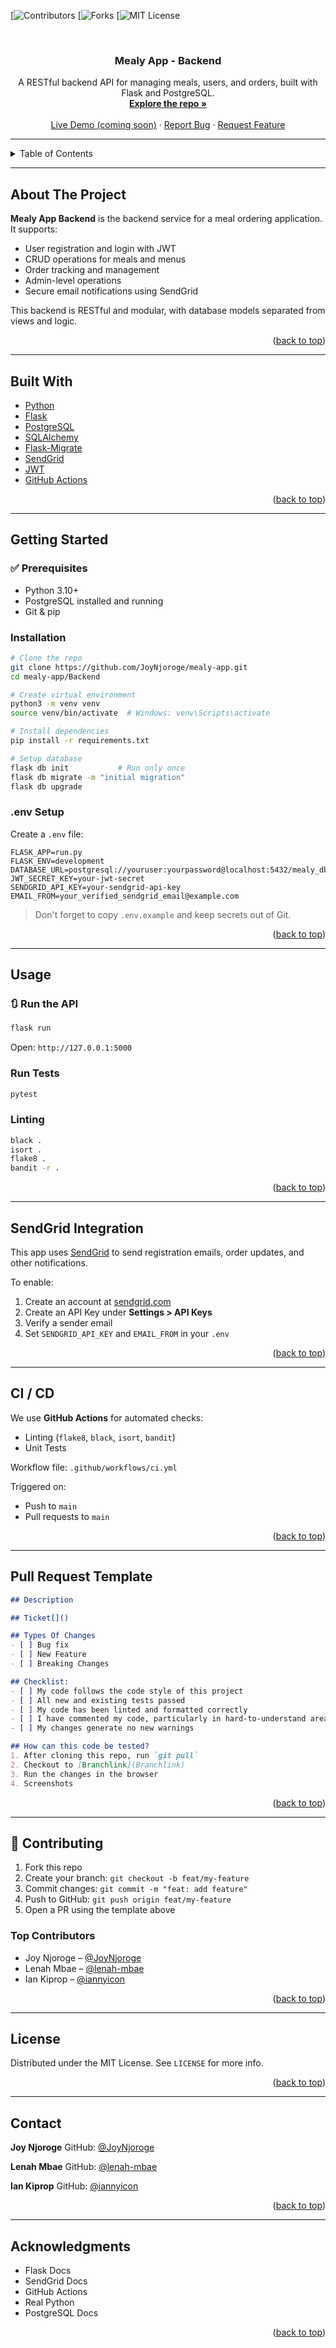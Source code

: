 <a id="readme-top"></a>

[![Contributors][contributors-url]
[![Forks][forks-url]
[![MIT License][license-url]

<br />
<div align="center">
  <a href="https://github.com/JoyNjoroge/mealy-app">
      </a>

  <h3 align="center">Mealy App - Backend</h3>

  <p align="center">
    A RESTful backend API for managing meals, users, and orders, built with Flask and PostgreSQL.
    <br />
    <a href="https://github.com/JoyNjoroge/mealy-app"><strong>Explore the repo »</strong></a>
    <br />
    <br />
    <a href="#">Live Demo (coming soon)</a>
    ·
    <a href="https://github.com/JoyNjoroge/mealy-app/issues/new?labels=bug&template=bug-report.md">Report Bug</a>
    ·
    <a href="https://github.com/JoyNjoroge/mealy-app/issues/new?labels=enhancement&template=feature-request.md">Request Feature</a>
  </p>
</div>

---

<details>
  <summary> Table of Contents</summary>
  <ol>
    <li><a href="#about-the-project">About The Project</a></li>
    <li><a href="#built-with">Built With</a></li>
    <li><a href="#getting-started">Getting Started</a></li>
    <li><a href="#usage">Usage</a></li>
    <li><a href="#sendgrid-integration">SendGrid Integration</a></li>
    <li><a href="#ci--cd">CI / CD</a></li>
    <li><a href="#pull-request-template">Pull Request Template</a></li>
    <li><a href="#contributing">Contributing</a></li>
    <li><a href="#license">License</a></li>
    <li><a href="#contact">Contact</a></li>
    <li><a href="#acknowledgments">Acknowledgments</a></li>
  </ol>
</details>

---

## About The Project

**Mealy App Backend** is the backend service for a meal ordering application. It supports:

- User registration and login with JWT
- CRUD operations for meals and menus
- Order tracking and management
- Admin-level operations
- Secure email notifications using SendGrid

This backend is RESTful and modular, with database models separated from views and logic.

<p align="right">(<a href="#readme-top">back to top</a>)</p>

---

##  Built With

- [Python](https://www.python.org/)
- [Flask](https://flask.palletsprojects.com/)
- [PostgreSQL](https://www.postgresql.org/)
- [SQLAlchemy](https://www.sqlalchemy.org/)
- [Flask-Migrate](https://flask-migrate.readthedocs.io/)
- [SendGrid](https://sendgrid.com/)
- [JWT](https://flask-jwt-extended.readthedocs.io/)
- [GitHub Actions](https://github.com/features/actions)

<p align="right">(<a href="#readme-top">back to top</a>)</p>

---

##  Getting Started

### ✅ Prerequisites

- Python 3.10+
- PostgreSQL installed and running
- Git & pip

###  Installation

```bash
# Clone the repo
git clone https://github.com/JoyNjoroge/mealy-app.git
cd mealy-app/Backend

# Create virtual environment
python3 -m venv venv
source venv/bin/activate  # Windows: venv\Scripts\activate

# Install dependencies
pip install -r requirements.txt

# Setup database
flask db init           # Run only once
flask db migrate -m "initial migration"
flask db upgrade
````

###  .env Setup

Create a `.env` file:

```env
FLASK_APP=run.py
FLASK_ENV=development
DATABASE_URL=postgresql://youruser:yourpassword@localhost:5432/mealy_db
JWT_SECRET_KEY=your-jwt-secret
SENDGRID_API_KEY=your-sendgrid-api-key
EMAIL_FROM=your_verified_sendgrid_email@example.com
```

> Don't forget to copy `.env.example` and keep secrets out of Git.

<p align="right">(<a href="#readme-top">back to top</a>)</p>

---

##  Usage

### 🔃 Run the API

```bash
flask run
```

Open: `http://127.0.0.1:5000`

### Run Tests

```bash
pytest
```

### Linting

```bash
black .
isort .
flake8 .
bandit -r .
```

<p align="right">(<a href="#readme-top">back to top</a>)</p>

---

## SendGrid Integration

This app uses [SendGrid](https://sendgrid.com/) to send registration emails, order updates, and other notifications.

To enable:

1. Create an account at [sendgrid.com](https://sendgrid.com/)
2. Create an API Key under **Settings > API Keys**
3. Verify a sender email
4. Set `SENDGRID_API_KEY` and `EMAIL_FROM` in your `.env`

<p align="right">(<a href="#readme-top">back to top</a>)</p>

---

##  CI / CD

We use **GitHub Actions** for automated checks:

* Linting (`flake8`, `black`, `isort`, `bandit`)
* Unit Tests

Workflow file: `.github/workflows/ci.yml`

Triggered on:

* Push to `main`
* Pull requests to `main`

<p align="right">(<a href="#readme-top">back to top</a>)</p>

---

## Pull Request Template

```markdown
## Description

## Ticket[]()

## Types Of Changes
- [ ] Bug fix
- [ ] New Feature
- [ ] Breaking Changes

## Checklist:
- [ ] My code follows the code style of this project
- [ ] All new and existing tests passed
- [ ] My code has been linted and formatted correctly
- [ ] I have commented my code, particularly in hard-to-understand areas
- [ ] My changes generate no new warnings

## How can this code be tested?
1. After cloning this repo, run `git pull`
2. Checkout to [Branchlink](Branchlink)
3. Run the changes in the browser
4. Screenshots
```

<p align="right">(<a href="#readme-top">back to top</a>)</p>

---

## 👥 Contributing

1. Fork this repo
2. Create your branch: `git checkout -b feat/my-feature`
3. Commit changes: `git commit -m "feat: add feature"`
4. Push to GitHub: `git push origin feat/my-feature`
5. Open a PR using the template above

### Top Contributors

* Joy Njoroge – [@JoyNjoroge](https://github.com/JoyNjoroge)
* Lenah Mbae – [@lenah-mbae](https://github.com/lenah-mbae)
* Ian Kiprop – [@iannyicon](https://github.com/iannyicon)

<p align="right">(<a href="#readme-top">back to top</a>)</p>

---

## License

Distributed under the MIT License. See `LICENSE` for more info.

<p align="right">(<a href="#readme-top">back to top</a>)</p>

---

## Contact

**Joy Njoroge**
GitHub: [@JoyNjoroge](https://github.com/JoyNjoroge)

**Lenah Mbae**
GitHub: [@lenah-mbae](https://github.com/lenah-mbae)

**Ian Kiprop**
GitHub: [@iannyicon](https://github.com/iannyicon)

<p align="right">(<a href="#readme-top">back to top</a>)</p>

---

##  Acknowledgments

* Flask Docs
* SendGrid Docs
* GitHub Actions
* Real Python
* PostgreSQL Docs

<p align="right">(<a href="#readme-top">back to top</a>)</p>

<!-- MARKDOWN LINKS -->


[contributors-url]: https://github.com/JoyNjoroge/mealy-app/graphs/contributors
[forks-url]: https://github.com/JoyNjoroge/mealy-app/network/members
[license-url]: https://github.com/JoyNjoroge/mealy-app/blob/main/LICENSE

```

